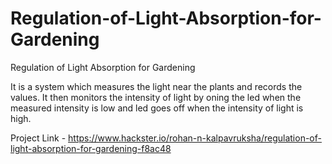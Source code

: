 # Regulation-of-Light-Absorption-for-Gardening
Regulation of Light Absorption for Gardening

It is a system which measures the light near the plants and records the values. It then monitors the intensity of light by oning the led when the measured intensity is low and led goes off when the intensity of light is high.

Project Link - https://www.hackster.io/rohan-n-kalpavruksha/regulation-of-light-absorption-for-gardening-f8ac48